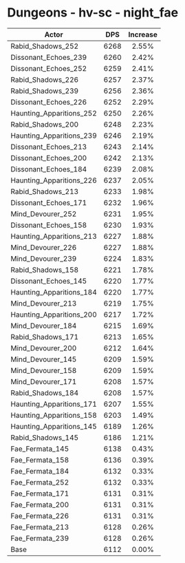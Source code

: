 # Dungeons - hv-sc - night_fae
| Actor | DPS | Increase |
|---|:---:|:---:|
|Rabid_Shadows_252|6268|2.55%|
|Dissonant_Echoes_239|6260|2.42%|
|Dissonant_Echoes_252|6259|2.41%|
|Rabid_Shadows_226|6257|2.37%|
|Rabid_Shadows_239|6256|2.36%|
|Dissonant_Echoes_226|6252|2.29%|
|Haunting_Apparitions_252|6250|2.26%|
|Rabid_Shadows_200|6248|2.23%|
|Haunting_Apparitions_239|6246|2.19%|
|Dissonant_Echoes_213|6243|2.14%|
|Dissonant_Echoes_200|6242|2.13%|
|Dissonant_Echoes_184|6239|2.08%|
|Haunting_Apparitions_226|6237|2.05%|
|Rabid_Shadows_213|6233|1.98%|
|Dissonant_Echoes_171|6232|1.96%|
|Mind_Devourer_252|6231|1.95%|
|Dissonant_Echoes_158|6230|1.93%|
|Haunting_Apparitions_213|6227|1.88%|
|Mind_Devourer_226|6227|1.88%|
|Mind_Devourer_239|6224|1.83%|
|Rabid_Shadows_158|6221|1.78%|
|Dissonant_Echoes_145|6220|1.77%|
|Haunting_Apparitions_184|6220|1.77%|
|Mind_Devourer_213|6219|1.75%|
|Haunting_Apparitions_200|6217|1.72%|
|Mind_Devourer_184|6215|1.69%|
|Rabid_Shadows_171|6213|1.65%|
|Mind_Devourer_200|6212|1.64%|
|Mind_Devourer_145|6209|1.59%|
|Mind_Devourer_158|6209|1.59%|
|Mind_Devourer_171|6208|1.57%|
|Rabid_Shadows_184|6208|1.57%|
|Haunting_Apparitions_171|6207|1.55%|
|Haunting_Apparitions_158|6203|1.49%|
|Haunting_Apparitions_145|6189|1.26%|
|Rabid_Shadows_145|6186|1.21%|
|Fae_Fermata_145|6138|0.43%|
|Fae_Fermata_158|6136|0.39%|
|Fae_Fermata_184|6132|0.33%|
|Fae_Fermata_252|6132|0.33%|
|Fae_Fermata_171|6131|0.31%|
|Fae_Fermata_200|6131|0.31%|
|Fae_Fermata_226|6131|0.31%|
|Fae_Fermata_213|6128|0.26%|
|Fae_Fermata_239|6128|0.26%|
|Base|6112|0.00%|
